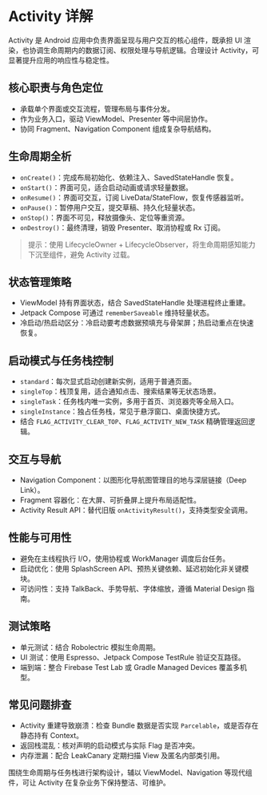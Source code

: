 # Activity 详解

Activity 是 Android 应用中负责界面呈现与用户交互的核心组件，既承担 UI 渲染，也协调生命周期内的数据订阅、权限处理与导航逻辑。合理设计 Activity，可显著提升应用的响应性与稳定性。

## 核心职责与角色定位
- 承载单个界面或交互流程，管理布局与事件分发。
- 作为业务入口，驱动 ViewModel、Presenter 等中间层协作。
- 协同 Fragment、Navigation Component 组成复杂导航结构。

## 生命周期全析
- `onCreate()`：完成布局初始化、依赖注入、SavedStateHandle 恢复。
- `onStart()`：界面可见，适合启动动画或请求轻量数据。
- `onResume()`：界面可交互，订阅 LiveData/StateFlow，恢复传感器监听。
- `onPause()`：暂停用户交互，提交草稿、持久化轻量状态。
- `onStop()`：界面不可见，释放摄像头、定位等重资源。
- `onDestroy()`：最终清理，销毁 Presenter、取消协程或 Rx 订阅。

> 提示：使用 LifecycleOwner + LifecycleObserver，将生命周期感知能力下沉至组件，避免 Activity 过载。

## 状态管理策略
- ViewModel 持有界面状态，结合 SavedStateHandle 处理进程终止重建。
- Jetpack Compose 可通过 `rememberSaveable` 维持轻量状态。
- 冷启动/热启动区分：冷启动要考虑数据预填充与骨架屏；热启动重点在快速恢复。

## 启动模式与任务栈控制
- `standard`：每次显式启动创建新实例，适用于普通页面。
- `singleTop`：栈顶复用，适合通知点击、搜索结果等无状态场景。
- `singleTask`：任务栈内唯一实例，多用于首页、浏览器壳等全局入口。
- `singleInstance`：独占任务栈，常见于悬浮窗口、桌面快捷方式。
- 结合 `FLAG_ACTIVITY_CLEAR_TOP`、`FLAG_ACTIVITY_NEW_TASK` 精确管理返回逻辑。

## 交互与导航
- Navigation Component：以图形化导航图管理目的地与深层链接（Deep Link）。
- Fragment 容器化：在大屏、可折叠屏上提升布局适配性。
- Activity Result API：替代旧版 `onActivityResult()`，支持类型安全调用。

## 性能与可用性
- 避免在主线程执行 I/O，使用协程或 WorkManager 调度后台任务。
- 启动优化：使用 SplashScreen API、预热关键依赖、延迟初始化非关键模块。
- 可访问性：支持 TalkBack、手势导航、字体缩放，遵循 Material Design 指南。

## 测试策略
- 单元测试：结合 Robolectric 模拟生命周期。
- UI 测试：使用 Espresso、Jetpack Compose TestRule 验证交互路径。
- 端到端：整合 Firebase Test Lab 或 Gradle Managed Devices 覆盖多机型。

## 常见问题排查
- Activity 重建导致崩溃：检查 Bundle 数据是否实现 `Parcelable`，或是否存在静态持有 Context。
- 返回栈混乱：核对声明的启动模式与实际 Flag 是否冲突。
- 内存泄漏：配合 LeakCanary 定期扫描 View 及匿名内部类引用。

围绕生命周期与任务栈进行架构设计，辅以 ViewModel、Navigation 等现代组件，可让 Activity 在复杂业务下保持整洁、可维护。
